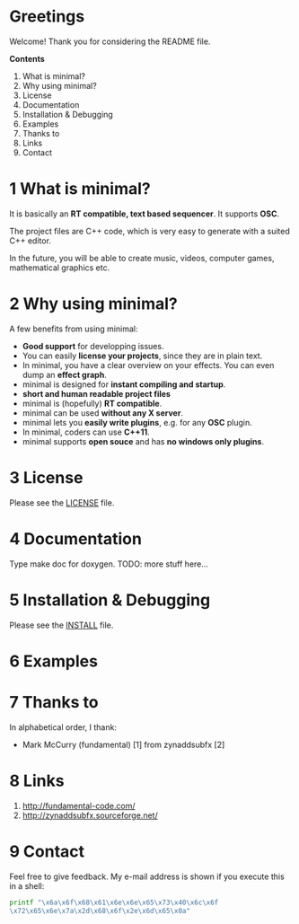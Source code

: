 # Greetings
Welcome! Thank you for considering the README file.

**Contents**
  1. What is minimal?
  2. Why using minimal?
  3. License
  4. Documentation
  5. Installation & Debugging
  6. Examples
  7. Thanks to
  8. Links
  9. Contact

# 1 What is minimal?
It is basically an **RT compatible, text based sequencer**. It supports **OSC**.

The project files are C++ code, which is very easy to generate with a suited
C++ editor.

In the future, you will be able to create music, videos, computer games,
mathematical graphics etc.

# 2 Why using minimal?
A few benefits from using minimal:
  * **Good support** for developping issues.
  * You can easily **license your projects**, since they are in plain text.
  * In minimal, you have a clear overview on your effects. You can even dump
    an **effect graph**.
  * minimal is designed for **instant compiling and startup**.
  * **short and human readable project files**
  * minimal is (hopefully) **RT compatible**.
  * minimal can be used **without any X server**.
  * minimal lets you **easily write plugins**, e.g. for any **OSC** plugin.
  * In minimal, coders can use **C++11**.
  * minimal supports **open souce** and has **no windows only plugins**.

# 3 License
Please see the [LICENSE](LICENSE.txt) file.

# 4 Documentation
Type make doc for doxygen. TODO: more stuff here...

# 5 Installation & Debugging
Please see the [INSTALL](INSTALL.md) file.

# 6 Examples

# 7 Thanks to
In alphabetical order, I thank:
  * Mark McCurry (fundamental) [1] from zynaddsubfx [2]

# 8 Links
  1. http://fundamental-code.com/
  2. http://zynaddsubfx.sourceforge.net/

# 9 Contact

Feel free to give feedback. My e-mail address is shown if you execute this in
a shell:
```sh
printf "\x6a\x6f\x68\x61\x6e\x6e\x65\x73\x40\x6c\x6f
\x72\x65\x6e\x7a\x2d\x68\x6f\x2e\x6d\x65\x0a"
```
